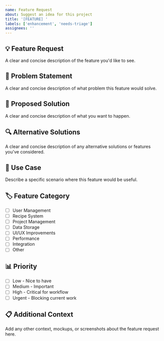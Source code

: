 ```yaml
---
name: Feature Request
about: Suggest an idea for this project
title: '[FEATURE] '
labels: ['enhancement', 'needs-triage']
assignees: ''
---
```


## **💡 Feature Request**
A clear and concise description of the feature you'd like to see.

## **🎯 Problem Statement**
A clear and concise description of what problem this feature would solve.

## **💭 Proposed Solution**
A clear and concise description of what you want to happen.

## **🔍 Alternative Solutions**
A clear and concise description of any alternative solutions or features you've considered.

## **📱 Use Case**
Describe a specific scenario where this feature would be useful.

## **🏷️ Feature Category**
- [ ] User Management
- [ ] Recipe System
- [ ] Project Management
- [ ] Data Storage
- [ ] UI/UX Improvements
- [ ] Performance
- [ ] Integration
- [ ] Other

## **📊 Priority**
- [ ] Low - Nice to have
- [ ] Medium - Important
- [ ] High - Critical for workflow
- [ ] Urgent - Blocking current work

## **📋 Additional Context**
Add any other context, mockups, or screenshots about the feature request here.
